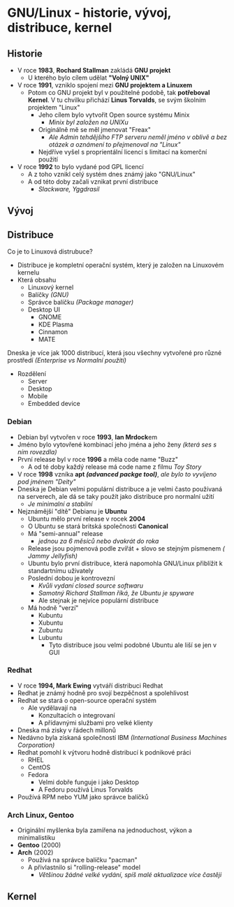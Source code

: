 # GNU/Linux - historie, vývoj, distribuce, kernel

## Historie
- V roce **1983**, **Rochard Stallman** zakládá **GNU projekt**
  * U kterého bylo cílem udělat **"Volný UNIX"**
- V roce **1991**, vzniklo spojení mezi **GNU projektem a Linuxem**
  * Potom co GNU projekt byl v použitelné podobě, tak **potřeboval Kernel**. V tu chvilku přichází **Linus Torvalds**, se svým školním projektem "Linux"
      * Jeho cílem bylo vytvořit Open source systému Minix
        * *Minix byl založen na UNIXu*
      * Originálně mě se měl jmenovat "Freax"
        * *Ale Admin tehdějšího FTP serveru neměl jméno v oblivě a bez otázek a oznámení to přejmenoval na "Linux"*
      * Nejdříve vyšel s proprientální licencí s limitací na komerční použití
- V roce **1992** to bylo vydané pod GPL licencí
  * A z toho vznikl celý systém dnes známý jako "GNU/Linux"
  * A od této doby začali vznikat první distribuce
      * *Slackware, Yggdrasil*

## Vývoj

## Distribuce
Co je to Linuxová distrubuce?
  - Distribuce je kompletní operační systém, který je založen na Linuxovém kernelu
  - Která obsahu
    * Linuxový kernel
    * Balíčky *(GNU)*
    * Správce balíčku *(Package manager)*
    * Desktop UI
      * GNOME
      * KDE Plasma
      * Cinnamon
      * MATE

Dneska je více jak 1000 distribucí, která jsou všechny vytvořené pro různé prostředí *(Enterprise vs Normalní použití)*
- Rozdělení
  - Server
  - Desktop
  - Mobile
  - Embedded device

### Debian
  - Debian byl vytvořen v roce **1993**, **Ian Mrdock**em
  - Jméno bylo vytovřené kombinací jeho jména a jeho ženy *(která ses s ním rovezdla)*
  - První release byl v roce **1996** a měla code name "Buzz"
    * A od té doby každý release má code name z filmu *Toy Story*
  - V roce **1998** vzníka **apt *(advanced packge tool)***, *ale bylo to vyvíjeno pod jménem "Deity"*
  - Dneska je Debian velmi populární distribuce a je velmi často používaná na serverech, ale dá se taky použít jako distribuce pro normalní užití
    * *Je minimalní a stabilní*
  - Nejznámější "dítě" Debianu je **Ubuntu**
      * Ubuntu mělo první release v rocek **2004**
      * O Ubuntu se stará britská společnosti **Canonical**
      * Má "semi-annual" release
        * *jednou za 6 měsíců nebo dvakrát do roka*
      * Release jsou pojmenová podle zvířát + slovo se stejným písmenem *(
Jammy Jellyfish)*
      * Ubuntu bylo první distribuce, která napomohla GNU/Linux přiblížit k standartnímu uživately
      * Poslední dobou je kontrovezní
        * *Kvůli vydaní closed source softwaru*
        * *Samotný Richard Stallman říká, že Ubuntu je spyware*
        * Ale stejnak je nejvíce populární distribuce
      * Má hodně "verzí"
        * Kubuntu
        * Xubuntu
        * Zubuntu
        * Lubuntu
          * Tyto distribuce jsou velmi podobné Ubuntu ale liší se jen v GUI

### Redhat
  - V roce **1994, Mark Ewing** vytváří distribuci Redhat
  - Redhat je známý hodně pro svojí bezpěčnost a spolehlivost
  - Redhat se stará o open-source operační systém
    * Ale vydělavají na
      * Konzultacích o integrovaní
      * A přídavnými službami pro velké klienty
  - Dneska má zisky v řádech millonů
  - Nedávno byla získaná společností IBM *(International Business Machines Corporation)*
  - Redhat pomohl k výtvoru hodně distribucí k podnikové práci
    * RHEL
    * CentOS
    * Fedora
      * Velmi dobře funguje i jako Desktop
      * A Fedoru používá Linus Torvalds
  - Používá RPM nebo YUM jako správce balíčků

### Arch Linux, Gentoo
  - Originální myšlenka byla zamířena na jednoduchost, výkon a minimalistiku
  - **Gentoo** (2000)
  - **Arch** (2002)
    * Používá na správce balíčku "pacman"
    * A přivlastnilo si "rolling-release" model
      * *Většinou žádné velké vydání, spíš malé aktualizace více častěji*
## Kernel
